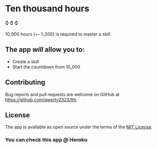 # Ten thousand hours

:watch: :watch: :watch:

10_000 hours (+- 1_000) is required to master a skill.

## The app _will_ allow you to:

- Create a skill 
- Start the countdown from 10_000

## Contributing

Bug reports and pull requests are welcome on GitHub at https://github.com/qwerty2323/tth.

## License

The app is available as open source under the terms of the [MIT License](http://opensource.org/licenses/MIT).

### You can check this app @ Heroku


